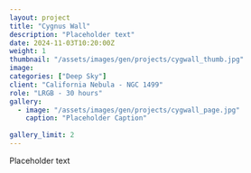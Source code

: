 ```yaml
---
layout: project
title: "Cygnus Wall"
description: "Placeholder text"
date: 2024-11-03T10:20:00Z
weight: 1
thumbnail: "/assets/images/gen/projects/cygwall_thumb.jpg"
image: 
categories: ["Deep Sky"]
client: "California Nebula - NGC 1499"
role: "LRGB - 30 hours"
gallery:
  - image: "/assets/images/gen/projects/cygwall_page.jpg"
    caption: "Placeholder Caption"
  
gallery_limit: 2
---
```


Placeholder text